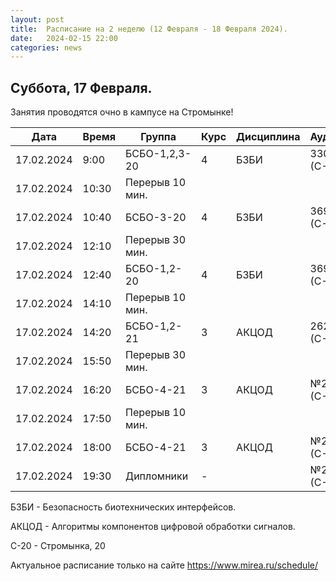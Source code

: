```yaml
---
layout: post
title:  Расписание на 2 неделю (12 Февраля - 18 Февраля 2024).
date:   2024-02-15 22:00
categories: news
---
```


## Суббота, 17 Февраля.
Занятия проводятся очно в кампусе на Стромынке!

| Дата          | Время   | Группа               | Курс | Дисциплина  | Аудитория  | Материалы |
| ------------- | ------- | -------------------- | ---- | ----------- | ---------- | --------- |
|17.02.2024     |9:00     |БСБО-1,2,3-20         |   4  |БЗБИ         |  330 (С-20)|           |
|17.02.2024     |10:30    |Перерыв 10 мин.       |      |             |            |           |
|17.02.2024     |10:40    |БСБО-3-20             |   4  |БЗБИ         |  369 (С-20)|           |
|17.02.2024     |12:10    |Перерыв 30 мин.       |      |             |            |           |
|17.02.2024     |12:40    |БСБО-1,2-20           |   4  |БЗБИ         |  369 (С-20)|           |
|17.02.2024     |14:10    |Перерыв 10 мин.       |      |             |            |           |
|17.02.2024     |14:20    |БСБО-1,2-21           |   3  |АКЦОД        |  262 (С-20)|           |
|17.02.2024     |15:50    |Перерыв 30 мин.       |      |             |            |           |
|17.02.2024     |16:20    |БСБО-4-21             |   3  |АКЦОД        |  №20 (С-20)|           |
|17.02.2024     |17:50    |Перерыв 10 мин.       |      |             |            |           |
|17.02.2024     |18:00    |БСБО-4-21             |   3  |АКЦОД        |  №20 (С-20)|           |
|17.02.2024     |19:30    |Дипломники            |   -  |             |  №20 (С-20)|           |

БЗБИ - Безопасность биотехнических интерфейсов.

АКЦОД - Алгоритмы компонентов цифровой обработки сигналов.

С-20 - Стромынка, 20

Актуальное расписание только на сайте https://www.mirea.ru/schedule/


